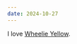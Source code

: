 ```yaml
---
date: 2024-10-27
---
```


I love [Wheelie Yellow](https://www.youtube.com/channel/UC_eX7OicQ4TpH_TMg7iXFKw).
